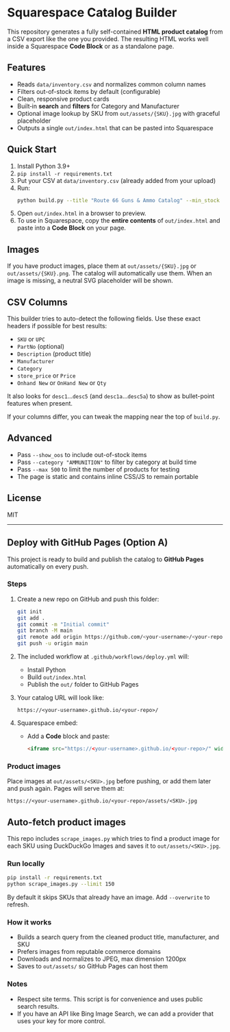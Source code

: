 # Squarespace Catalog Builder

This repository generates a fully self-contained **HTML product catalog** from a CSV export like the one you provided. The resulting HTML works well inside a Squarespace **Code Block** or as a standalone page.

## Features
- Reads `data/inventory.csv` and normalizes common column names
- Filters out-of-stock items by default (configurable)
- Clean, responsive product cards
- Built‑in **search** and **filters** for Category and Manufacturer
- Optional image lookup by SKU from `out/assets/{SKU}.jpg` with graceful placeholder
- Outputs a single `out/index.html` that can be pasted into Squarespace

## Quick Start
1. Install Python 3.9+
2. `pip install -r requirements.txt`
3. Put your CSV at `data/inventory.csv` (already added from your upload)
4. Run:
   ```bash
   python build.py --title "Route 66 Guns & Ammo Catalog" --min_stock 1
   ```
5. Open `out/index.html` in a browser to preview.
6. To use in Squarespace, copy the **entire contents** of `out/index.html` and paste into a **Code Block** on your page.

## Images
If you have product images, place them at `out/assets/{SKU}.jpg` or `out/assets/{SKU}.png`. The catalog will automatically use them. When an image is missing, a neutral SVG placeholder will be shown.

## CSV Columns
This builder tries to auto-detect the following fields. Use these exact headers if possible for best results:
- `SKU` or `UPC`
- `PartNo` (optional)
- `Description` (product title)
- `Manufacturer`
- `Category`
- `store_price` or `Price`
- `Onhand New` or `OnHand New` or `Qty`

It also looks for `desc1`…`desc5` (and `desc1a`…`desc5a`) to show as bullet-point features when present.

If your columns differ, you can tweak the mapping near the top of `build.py`.

## Advanced
- Pass `--show_oos` to include out-of-stock items
- Pass `--category "AMMUNITION"` to filter by category at build time
- Pass `--max 500` to limit the number of products for testing
- The page is static and contains inline CSS/JS to remain portable

## License
MIT


---

## Deploy with GitHub Pages (Option A)

This project is ready to build and publish the catalog to **GitHub Pages** automatically on every push.

### Steps
1. Create a new repo on GitHub and push this folder:
   ```bash
   git init
   git add .
   git commit -m "Initial commit"
   git branch -M main
   git remote add origin https://github.com/<your-username>/<your-repo>.git
   git push -u origin main
   ```

2. The included workflow at `.github/workflows/deploy.yml` will:
   - Install Python
   - Build `out/index.html`
   - Publish the `out/` folder to GitHub Pages

3. Your catalog URL will look like:
   ```
   https://<your-username>.github.io/<your-repo>/
   ```

4. Squarespace embed:
   - Add a **Code** block and paste:
     ```html
     <iframe src="https://<your-username>.github.io/<your-repo>/" width="100%" height="2400" style="border:0;"></iframe>
     ```

### Product images
Place images at `out/assets/<SKU>.jpg` before pushing, or add them later and push again. Pages will serve them at:
```
https://<your-username>.github.io/<your-repo>/assets/<SKU>.jpg
```


## Auto-fetch product images
This repo includes `scrape_images.py` which tries to find a product image for each SKU using DuckDuckGo Images and saves it to `out/assets/<SKU>.jpg`.

### Run locally
```bash
pip install -r requirements.txt
python scrape_images.py --limit 150
```
By default it skips SKUs that already have an image. Add `--overwrite` to refresh.

### How it works
- Builds a search query from the cleaned product title, manufacturer, and SKU
- Prefers images from reputable commerce domains
- Downloads and normalizes to JPEG, max dimension 1200px
- Saves to `out/assets/` so GitHub Pages can host them

### Notes
- Respect site terms. This script is for convenience and uses public search results.
- If you have an API like Bing Image Search, we can add a provider that uses your key for more control.
